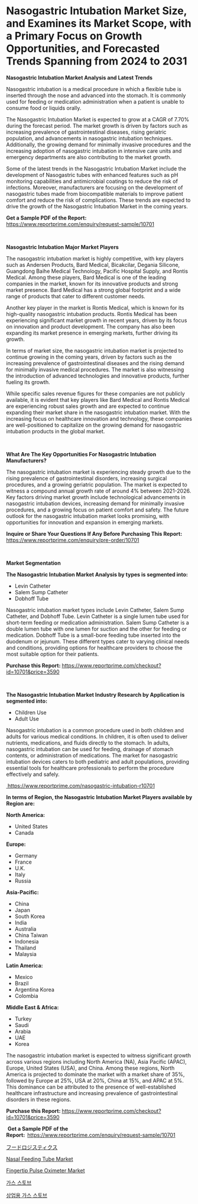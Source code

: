 <p><h1>Nasogastric Intubation Market Size, and Examines its Market Scope, with a Primary Focus on Growth Opportunities, and Forecasted Trends Spanning from 2024 to 2031</h1></p><p><strong>Nasogastric Intubation Market Analysis and Latest Trends</strong></p>
<p><p>Nasogastric intubation is a medical procedure in which a flexible tube is inserted through the nose and advanced into the stomach. It is commonly used for feeding or medication administration when a patient is unable to consume food or liquids orally.</p><p>The Nasogastric Intubation Market is expected to grow at a CAGR of 7.70% during the forecast period. The market growth is driven by factors such as increasing prevalence of gastrointestinal diseases, rising geriatric population, and advancements in nasogastric intubation techniques. Additionally, the growing demand for minimally invasive procedures and the increasing adoption of nasogastric intubation in intensive care units and emergency departments are also contributing to the market growth.</p><p>Some of the latest trends in the Nasogastric Intubation Market include the development of Nasogastric tubes with enhanced features such as pH monitoring capabilities and antimicrobial coatings to reduce the risk of infections. Moreover, manufacturers are focusing on the development of nasogastric tubes made from biocompatible materials to improve patient comfort and reduce the risk of complications. These trends are expected to drive the growth of the Nasogastric Intubation Market in the coming years.</p></p>
<p><strong>Get a Sample PDF of the Report:&nbsp;</strong> <a href="https://www.reportprime.com/enquiry/request-sample/10701">https://www.reportprime.com/enquiry/request-sample/10701</a></p>
<p>&nbsp;</p>
<p><strong>Nasogastric Intubation Major Market Players</strong></p>
<p><p>The nasogastric intubation market is highly competitive, with key players such as Andersen Products, Bard Medical, Bicakcilar, Degania Silicone, Guangdong Baihe Medical Technology, Pacific Hospital Supply, and Rontis Medical. Among these players, Bard Medical is one of the leading companies in the market, known for its innovative products and strong market presence. Bard Medical has a strong global footprint and a wide range of products that cater to different customer needs.</p><p>Another key player in the market is Rontis Medical, which is known for its high-quality nasogastric intubation products. Rontis Medical has been experiencing significant market growth in recent years, driven by its focus on innovation and product development. The company has also been expanding its market presence in emerging markets, further driving its growth.</p><p>In terms of market size, the nasogastric intubation market is projected to continue growing in the coming years, driven by factors such as the increasing prevalence of gastrointestinal diseases and the rising demand for minimally invasive medical procedures. The market is also witnessing the introduction of advanced technologies and innovative products, further fueling its growth.</p><p>While specific sales revenue figures for these companies are not publicly available, it is evident that key players like Bard Medical and Rontis Medical are experiencing robust sales growth and are expected to continue expanding their market share in the nasogastric intubation market. With the increasing focus on healthcare innovation and technology, these companies are well-positioned to capitalize on the growing demand for nasogastric intubation products in the global market.</p></p>
<p>&nbsp;</p>
<p><strong>What Are The Key Opportunities For Nasogastric Intubation Manufacturers?</strong></p>
<p><p>The nasogastric intubation market is experiencing steady growth due to the rising prevalence of gastrointestinal disorders, increasing surgical procedures, and a growing geriatric population. The market is expected to witness a compound annual growth rate of around 4% between 2021-2026. Key factors driving market growth include technological advancements in nasogastric intubation devices, increasing demand for minimally invasive procedures, and a growing focus on patient comfort and safety. The future outlook for the nasogastric intubation market looks promising, with opportunities for innovation and expansion in emerging markets.</p></p>
<p><strong>Inquire or Share Your Questions If Any Before Purchasing This Report:</strong> <a href="https://www.reportprime.com/enquiry/pre-order/10701">https://www.reportprime.com/enquiry/pre-order/10701</a></p>
<p>&nbsp;</p>
<p><strong>Market Segmentation</strong></p>
<p><strong>The Nasogastric Intubation Market Analysis by types is segmented into:</strong></p>
<p><ul><li>Levin Catheter</li><li>Salem Sump Catheter</li><li>Dobhoff Tube</li></ul></p>
<p><p>Nasogastric intubation market types include Levin Catheter, Salem Sump Catheter, and Dobhoff Tube. Levin Catheter is a single lumen tube used for short-term feeding or medication administration. Salem Sump Catheter is a double lumen tube with one lumen for suction and the other for feeding or medication. Dobhoff Tube is a small-bore feeding tube inserted into the duodenum or jejunum. These different types cater to varying clinical needs and conditions, providing options for healthcare providers to choose the most suitable option for their patients.</p></p>
<p><strong>Purchase this Report:&nbsp;</strong><a href="https://www.reportprime.com/checkout?id=10701&price=3590">https://www.reportprime.com/checkout?id=10701&price=3590</a></p>
<p>&nbsp;</p>
<p><strong>The Nasogastric Intubation Market Industry Research by Application is segmented into:</strong></p>
<p><ul><li>Children Use</li><li>Adult Use</li></ul></p>
<p><p>Nasogastric intubation is a common procedure used in both children and adults for various medical conditions. In children, it is often used to deliver nutrients, medications, and fluids directly to the stomach. In adults, nasogastric intubation can be used for feeding, drainage of stomach contents, or administration of medications. The market for nasogastric intubation devices caters to both pediatric and adult populations, providing essential tools for healthcare professionals to perform the procedure effectively and safely.</p></p>
<p><a href="https://www.reportprime.com/nasogastric-intubation-r10701">&nbsp;https://www.reportprime.com/nasogastric-intubation-r10701</a></p>
<p><strong>In terms of Region, the Nasogastric Intubation Market Players available by Region are:</strong></p>
<p>
    <p> <strong> North America: </strong>
        <ul>
            <li>United States</li>
            <li>Canada</li>
        </ul>
        </p> 
    <p> <strong> Europe: </strong>
        <ul>
            <li>Germany</li>
            <li>France</li>
            <li>U.K.</li>
            <li>Italy</li>
            <li>Russia</li>
        </ul>
        </p> 
    <p> <strong> Asia-Pacific: </strong>
        <ul>
            <li>China</li>
            <li>Japan</li>
            <li>South Korea</li>
            <li>India</li>
            <li>Australia</li>
            <li>China Taiwan</li>
            <li>Indonesia</li>
            <li>Thailand</li>
            <li>Malaysia</li>
        </ul>
        </p> 
    <p> <strong> Latin America: </strong>
        <ul>
            <li>Mexico</li>
            <li>Brazil</li>
            <li>Argentina Korea</li>
            <li>Colombia</li>
        </ul>
        </p> 
    <p> <strong> Middle East & Africa: </strong>
        <ul>
            <li>Turkey</li>
            <li>Saudi</li>
            <li>Arabia</li>
            <li>UAE</li>
            <li>Korea</li>
        </ul>
    </p>
    </p>
<p><p>The nasogastric intubation market is expected to witness significant growth across various regions including North America (NA), Asia Pacific (APAC), Europe, United States (USA), and China. Among these regions, North America is projected to dominate the market with a market share of 35%, followed by Europe at 25%, USA at 20%, China at 15%, and APAC at 5%. This dominance can be attributed to the presence of well-established healthcare infrastructure and increasing prevalence of gastrointestinal disorders in these regions.</p></p>
<p><strong>Purchase this Report: </strong><a href="https://www.reportprime.com/checkout?id=10701&price=3590">https://www.reportprime.com/checkout?id=10701&price=3590</a></p>
<p>&nbsp;<strong>Get a Sample PDF of the Report:&nbsp;&nbsp;</strong><a href="https://www.reportprime.com/enquiry/request-sample/10701">https://www.reportprime.com/enquiry/request-sample/10701</a></p>
<p><strong></strong></p>
<p><p><a href="https://github.com/one-cool-chick/Market-Research-Report-List-1/blob/main/811265679750.md">フードロジスティクス</a></p><p><a href="https://github.com/dimitrishawkinswaynenp91rgz/Market-Research-Report-List-2/blob/main/nasal-feeding-tube-market.md">Nasal Feeding Tube Market</a></p><p><a href="https://github.com/changoleonlaverguenzanoexiste/Market-Research-Report-List-3/blob/main/fingertip-pulse-oximeter-market.md">Fingertip Pulse Oximeter Market</a></p><p><a href="https://github.com/PhilToryphy7876567/Market-Research-Report-List-1/blob/main/428891474531.md">가스 스토브</a></p><p><a href="https://github.com/solomonbode85/Market-Research-Report-List-1/blob/main/630380874532.md">상업용 가스 스토브</a></p></p>
